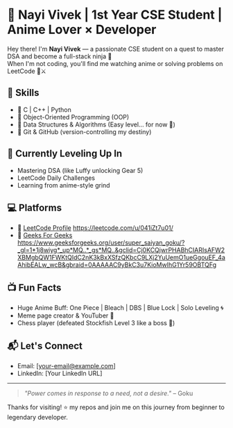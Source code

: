 # 💫 Nayi Vivek | 1st Year CSE Student | Anime Lover × Developer

Hey there! I'm **Nayi Vivek** — a passionate CSE student on a quest to master DSA and become a full-stack ninja 🥷  
When I'm not coding, you'll find me watching anime or solving problems on LeetCode 🧠⚔️

## 🧠 Skills
- 🔹 C | C++ | Python
- 🔹 Object-Oriented Programming (OOP)
- 🔹 Data Structures & Algorithms (Easy level... for now 👊)
- 🔹 Git & GitHub (version-controlling my destiny)

## 🎯 Currently Leveling Up In
- Mastering DSA (like Luffy unlocking Gear 5)
- LeetCode Daily Challenges
- Learning from anime-style grind

## 💻 Platforms
- 🔗 [LeetCode Profile](#) https://leetcode.com/u/041iZt7u01/
- 🔗 [Geeks For Geeks](#) https://www.geeksforgeeks.org/user/super_saiyan_goku/?_gl=1*1j8wiyg*_up*MQ..*_gs*MQ..&gclid=Cj0KCQjwrPHABhCIARIsAFW2XBMgbQW1FWKtQIdC2nK3kBxXSfzQKbcC9LXj2YuUemO1ueGgouEF_4aAhibEALw_wcB&gbraid=0AAAAAC9yBkC3u7KioMwIhG1Yr59OBTQFg

## 📺 Fun Facts
- Huge Anime Buff: One Piece | Bleach | DBS | Blue Lock | Solo Leveling 🌀
- Meme page creator & YouTuber 🎥
- Chess player (defeated Stockfish Level 3 like a boss 👑)

## 📬 Let's Connect
- Email: [your-email@example.com]
- LinkedIn: [Your LinkedIn URL]

---

> _"Power comes in response to a need, not a desire."_ – Goku

Thanks for visiting! ⭐ my repos and join me on this journey from beginner to legendary developer.
